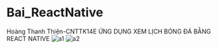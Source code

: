 # Bai_ReactNative
Hoàng Thanh Thiện-CNTTK14E
ỨNG DỤNG XEM LỊCH BÓNG ĐÁ BẰNG REACT NATIVE
![a1](https://user-images.githubusercontent.com/49353792/66737771-0f8ecd00-ee97-11e9-9274-20c8b75bb81b.png)
![a2](https://user-images.githubusercontent.com/49353792/66737772-0f8ecd00-ee97-11e9-9ef7-4dec879b0e7e.png)
